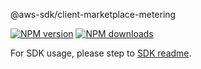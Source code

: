 @aws-sdk/client-marketplace-metering

[![NPM version](https://img.shields.io/npm/v/@aws-sdk/client-marketplace-metering/beta.svg)](https://www.npmjs.com/package/@aws-sdk/client-marketplace-metering)
[![NPM downloads](https://img.shields.io/npm/dm/@aws-sdk/client-marketplace-metering.svg)](https://www.npmjs.com/package/@aws-sdk/client-marketplace-metering)

For SDK usage, please step to [SDK readme](https://github.com/aws/aws-sdk-js-v3).
